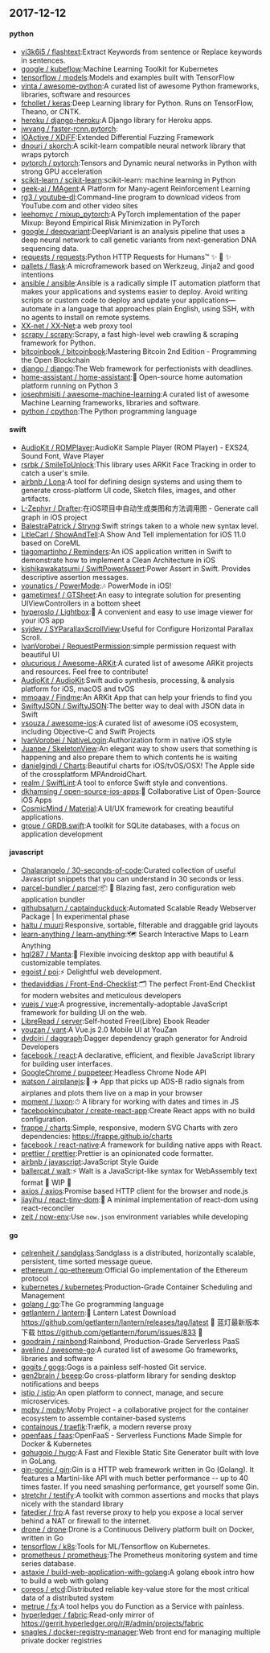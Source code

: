 ## 2017-12-12

#### python
* [vi3k6i5 / flashtext](https://github.com/vi3k6i5/flashtext):Extract Keywords from sentence or Replace keywords in sentences.
* [google / kubeflow](https://github.com/google/kubeflow):Machine Learning Toolkit for Kubernetes
* [tensorflow / models](https://github.com/tensorflow/models):Models and examples built with TensorFlow
* [vinta / awesome-python](https://github.com/vinta/awesome-python):A curated list of awesome Python frameworks, libraries, software and resources
* [fchollet / keras](https://github.com/fchollet/keras):Deep Learning library for Python. Runs on TensorFlow, Theano, or CNTK.
* [heroku / django-heroku](https://github.com/heroku/django-heroku):A Django library for Heroku apps.
* [jwyang / faster-rcnn.pytorch](https://github.com/jwyang/faster-rcnn.pytorch):
* [IOActive / XDiFF](https://github.com/IOActive/XDiFF):Extended Differential Fuzzing Framework
* [dnouri / skorch](https://github.com/dnouri/skorch):A scikit-learn compatible neural network library that wraps pytorch
* [pytorch / pytorch](https://github.com/pytorch/pytorch):Tensors and Dynamic neural networks in Python with strong GPU acceleration
* [scikit-learn / scikit-learn](https://github.com/scikit-learn/scikit-learn):scikit-learn: machine learning in Python
* [geek-ai / MAgent](https://github.com/geek-ai/MAgent):A Platform for Many-agent Reinforcement Learning
* [rg3 / youtube-dl](https://github.com/rg3/youtube-dl):Command-line program to download videos from YouTube.com and other video sites
* [leehomyc / mixup_pytorch](https://github.com/leehomyc/mixup_pytorch):A PyTorch implementation of the paper Mixup: Beyond Empirical Risk Minimization in PyTorch
* [google / deepvariant](https://github.com/google/deepvariant):DeepVariant is an analysis pipeline that uses a deep neural network to call genetic variants from next-generation DNA sequencing data.
* [requests / requests](https://github.com/requests/requests):Python HTTP Requests for Humans™ ✨ 🍰 ✨
* [pallets / flask](https://github.com/pallets/flask):A microframework based on Werkzeug, Jinja2 and good intentions
* [ansible / ansible](https://github.com/ansible/ansible):Ansible is a radically simple IT automation platform that makes your applications and systems easier to deploy. Avoid writing scripts or custom code to deploy and update your applications— automate in a language that approaches plain English, using SSH, with no agents to install on remote systems.
* [XX-net / XX-Net](https://github.com/XX-net/XX-Net):a web proxy tool
* [scrapy / scrapy](https://github.com/scrapy/scrapy):Scrapy, a fast high-level web crawling & scraping framework for Python.
* [bitcoinbook / bitcoinbook](https://github.com/bitcoinbook/bitcoinbook):Mastering Bitcoin 2nd Edition - Programming the Open Blockchain
* [django / django](https://github.com/django/django):The Web framework for perfectionists with deadlines.
* [home-assistant / home-assistant](https://github.com/home-assistant/home-assistant):🏡 Open-source home automation platform running on Python 3
* [josephmisiti / awesome-machine-learning](https://github.com/josephmisiti/awesome-machine-learning):A curated list of awesome Machine Learning frameworks, libraries and software.
* [python / cpython](https://github.com/python/cpython):The Python programming language

#### swift
* [AudioKit / ROMPlayer](https://github.com/AudioKit/ROMPlayer):AudioKit Sample Player (ROM Player) - EXS24, Sound Font, Wave Player
* [rsrbk / SmileToUnlock](https://github.com/rsrbk/SmileToUnlock):This library uses ARKit Face Tracking in order to catch a user's smile.
* [airbnb / Lona](https://github.com/airbnb/Lona):A tool for defining design systems and using them to generate cross-platform UI code, Sketch files, images, and other artifacts.
* [L-Zephyr / Drafter](https://github.com/L-Zephyr/Drafter):在iOS项目中自动生成类图和方法调用图 - Generate call graph in iOS project
* [BalestraPatrick / Stryng](https://github.com/BalestraPatrick/Stryng):Swift strings taken to a whole new syntax level.
* [LitleCarl / ShowAndTell](https://github.com/LitleCarl/ShowAndTell):A Show And Tell implementation for iOS 11.0 based on CoreML
* [tiagomartinho / Reminders](https://github.com/tiagomartinho/Reminders):An iOS application written in Swift to demonstrate how to implement a Clean Architecture in iOS
* [kishikawakatsumi / SwiftPowerAssert](https://github.com/kishikawakatsumi/SwiftPowerAssert):Power Assert in Swift. Provides descriptive assertion messages.
* [younatics / PowerMode](https://github.com/younatics/PowerMode):🎶 PowerMode in iOS!
* [gametimesf / GTSheet](https://github.com/gametimesf/GTSheet):An easy to integrate solution for presenting UIViewControllers in a bottom sheet
* [hyperoslo / Lightbox](https://github.com/hyperoslo/Lightbox):🌌 A convenient and easy to use image viewer for your iOS app
* [syjdev / SYParallaxScrollView](https://github.com/syjdev/SYParallaxScrollView):Useful for Configure Horizontal Parallax Scroll.
* [IvanVorobei / RequestPermission](https://github.com/IvanVorobei/RequestPermission):simple permission request with beautiful UI
* [olucurious / Awesome-ARKit](https://github.com/olucurious/Awesome-ARKit):A curated list of awesome ARKit projects and resources. Feel free to contribute!
* [AudioKit / AudioKit](https://github.com/AudioKit/AudioKit):Swift audio synthesis, processing, & analysis platform for iOS, macOS and tvOS
* [mmoaay / Findme](https://github.com/mmoaay/Findme):An ARKit App that can help your friends to find you
* [SwiftyJSON / SwiftyJSON](https://github.com/SwiftyJSON/SwiftyJSON):The better way to deal with JSON data in Swift
* [vsouza / awesome-ios](https://github.com/vsouza/awesome-ios):A curated list of awesome iOS ecosystem, including Objective-C and Swift Projects
* [IvanVorobei / NativeLogin](https://github.com/IvanVorobei/NativeLogin):Authorization form in native iOS style
* [Juanpe / SkeletonView](https://github.com/Juanpe/SkeletonView):An elegant way to show users that something is happening and also prepare them to which contents he is waiting
* [danielgindi / Charts](https://github.com/danielgindi/Charts):Beautiful charts for iOS/tvOS/OSX! The Apple side of the crossplatform MPAndroidChart.
* [realm / SwiftLint](https://github.com/realm/SwiftLint):A tool to enforce Swift style and conventions.
* [dkhamsing / open-source-ios-apps](https://github.com/dkhamsing/open-source-ios-apps):📱 Collaborative List of Open-Source iOS Apps
* [CosmicMind / Material](https://github.com/CosmicMind/Material):A UI/UX framework for creating beautiful applications.
* [groue / GRDB.swift](https://github.com/groue/GRDB.swift):A toolkit for SQLite databases, with a focus on application development

#### javascript
* [Chalarangelo / 30-seconds-of-code](https://github.com/Chalarangelo/30-seconds-of-code):Curated collection of useful Javascript snippets that you can understand in 30 seconds or less.
* [parcel-bundler / parcel](https://github.com/parcel-bundler/parcel):📦 🚀 Blazing fast, zero configuration web application bundler
* [githubsaturn / captainduckduck](https://github.com/githubsaturn/captainduckduck):Automated Scalable Ready Webserver Package | In experimental phase
* [haltu / muuri](https://github.com/haltu/muuri):Responsive, sortable, filterable and draggable grid layouts
* [learn-anything / learn-anything](https://github.com/learn-anything/learn-anything):🗺 Search Interactive Maps to Learn Anything
* [hql287 / Manta](https://github.com/hql287/Manta):🎉 Flexible invoicing desktop app with beautiful & customizable templates.
* [egoist / poi](https://github.com/egoist/poi):⚡️ Delightful web development.
* [thedaviddias / Front-End-Checklist](https://github.com/thedaviddias/Front-End-Checklist):🗂 The perfect Front-End Checklist for modern websites and meticulous developers
* [vuejs / vue](https://github.com/vuejs/vue):A progressive, incrementally-adoptable JavaScript framework for building UI on the web.
* [LibreRead / server](https://github.com/LibreRead/server):Self-hosted Free(Libre) Ebook Reader
* [youzan / vant](https://github.com/youzan/vant):A Vue.js 2.0 Mobile UI at YouZan
* [dvdciri / daggraph](https://github.com/dvdciri/daggraph):Dagger dependency graph generator for Android Developers
* [facebook / react](https://github.com/facebook/react):A declarative, efficient, and flexible JavaScript library for building user interfaces.
* [GoogleChrome / puppeteer](https://github.com/GoogleChrome/puppeteer):Headless Chrome Node API
* [watson / airplanejs](https://github.com/watson/airplanejs):📡 ✈️ App that picks up ADS-B radio signals from airplanes and plots them live on a map in your browser
* [moment / luxon](https://github.com/moment/luxon):⏱ A library for working with dates and times in JS
* [facebookincubator / create-react-app](https://github.com/facebookincubator/create-react-app):Create React apps with no build configuration.
* [frappe / charts](https://github.com/frappe/charts):Simple, responsive, modern SVG Charts with zero dependencies: https://frappe.github.io/charts
* [facebook / react-native](https://github.com/facebook/react-native):A framework for building native apps with React.
* [prettier / prettier](https://github.com/prettier/prettier):Prettier is an opinionated code formatter.
* [airbnb / javascript](https://github.com/airbnb/javascript):JavaScript Style Guide
* [ballercat / walt](https://github.com/ballercat/walt):⚡️ Walt is a JavaScript-like syntax for WebAssembly text format 🚧 WIP 🚧
* [axios / axios](https://github.com/axios/axios):Promise based HTTP client for the browser and node.js
* [jiayihu / react-tiny-dom](https://github.com/jiayihu/react-tiny-dom):🍙 A minimal implementation of react-dom using react-reconciler
* [zeit / now-env](https://github.com/zeit/now-env):Use `now.json` environment variables while developing

#### go
* [celrenheit / sandglass](https://github.com/celrenheit/sandglass):Sandglass is a distributed, horizontally scalable, persistent, time sorted message queue.
* [ethereum / go-ethereum](https://github.com/ethereum/go-ethereum):Official Go implementation of the Ethereum protocol
* [kubernetes / kubernetes](https://github.com/kubernetes/kubernetes):Production-Grade Container Scheduling and Management
* [golang / go](https://github.com/golang/go):The Go programming language
* [getlantern / lantern](https://github.com/getlantern/lantern):🔴 Lantern Latest Download https://github.com/getlantern/lantern/releases/tag/latest 🔴 蓝灯最新版本下载 https://github.com/getlantern/forum/issues/833 🔴
* [goodrain / rainbond](https://github.com/goodrain/rainbond):Rainbond, Production-Grade Serverless PaaS
* [avelino / awesome-go](https://github.com/avelino/awesome-go):A curated list of awesome Go frameworks, libraries and software
* [gogits / gogs](https://github.com/gogits/gogs):Gogs is a painless self-hosted Git service.
* [gen2brain / beeep](https://github.com/gen2brain/beeep):Go cross-platform library for sending desktop notifications and beeps
* [istio / istio](https://github.com/istio/istio):An open platform to connect, manage, and secure microservices.
* [moby / moby](https://github.com/moby/moby):Moby Project - a collaborative project for the container ecosystem to assemble container-based systems
* [containous / traefik](https://github.com/containous/traefik):Træfik, a modern reverse proxy
* [openfaas / faas](https://github.com/openfaas/faas):OpenFaaS - Serverless Functions Made Simple for Docker & Kubernetes
* [gohugoio / hugo](https://github.com/gohugoio/hugo):A Fast and Flexible Static Site Generator built with love in GoLang.
* [gin-gonic / gin](https://github.com/gin-gonic/gin):Gin is a HTTP web framework written in Go (Golang). It features a Martini-like API with much better performance -- up to 40 times faster. If you need smashing performance, get yourself some Gin.
* [stretchr / testify](https://github.com/stretchr/testify):A toolkit with common assertions and mocks that plays nicely with the standard library
* [fatedier / frp](https://github.com/fatedier/frp):A fast reverse proxy to help you expose a local server behind a NAT or firewall to the internet.
* [drone / drone](https://github.com/drone/drone):Drone is a Continuous Delivery platform built on Docker, written in Go
* [tensorflow / k8s](https://github.com/tensorflow/k8s):Tools for ML/Tensorflow on Kubernetes.
* [prometheus / prometheus](https://github.com/prometheus/prometheus):The Prometheus monitoring system and time series database.
* [astaxie / build-web-application-with-golang](https://github.com/astaxie/build-web-application-with-golang):A golang ebook intro how to build a web with golang
* [coreos / etcd](https://github.com/coreos/etcd):Distributed reliable key-value store for the most critical data of a distributed system
* [metrue / fx](https://github.com/metrue/fx):A tool helps you do Function as a Service with painless.
* [hyperledger / fabric](https://github.com/hyperledger/fabric):Read-only mirror of https://gerrit.hyperledger.org/r/#/admin/projects/fabric
* [snagles / docker-registry-manager](https://github.com/snagles/docker-registry-manager):Web front end for managing multiple private docker registries
